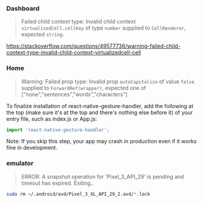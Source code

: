 ### Dashboard

> Failed child context type: Invalid child context `virtualizedCell.cellKey` of type `number` supplied to `CellRenderer`, expected `string`.

https://stackoverflow.com/questions/49577736/warning-failed-child-context-type-invalid-child-context-virtualizedcell-cell


### Home
> Warning: Failed prop type: Invalid prop `autoCapitalize` of value `false` supplied to `ForwardRef(wrapper)`, expected one of ["none","sentences","words","characters"]


To finalize installation of react-native-gesture-handler, add the following at the top (make sure it's at the top and there's nothing else before it) of your entry file, such as index.js or App.js:

```js
import 'react-native-gesture-handler';
```

Note: If you skip this step, your app may crash in production even if it works fine in development.

### emulator
>ERROR: A snapshot operation for 'Pixel_3_API_29' is pending and timeout has expired. Exiting..

```bash
sudo rm ~/.android/avd/Pixel_3_XL_API_29_2.avd/*.lock
```